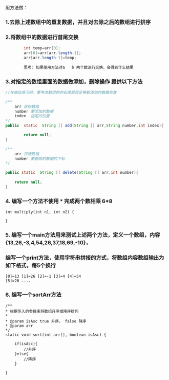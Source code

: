 
用方法做：
### 1.去除上述数组中的重复数据，并且对去除之后的数组进行排序
### 2.将数组中的数据进行首尾交换    

```java
        int temp=arr[0];
        arr[0]=arr[arr.length-1];
        arr[arr.length-1]=temp;
        
        思考: 如果使用方法对a   b 两个数进行交换，会得到什么结果

```

### 3.对指定的数组里面的数据做添加，删除操作 提供以下方法
```java
//在做此练习时，要考虑数组的的长度是否足够新添加的数据存放

/**
    arr 目标数组
    number 要添加的数据
    index  指定的位置
*/
public  static  String [] add(String [] arr,String number,int index){

        return null;
}

/**
    arr 目标数组
    number 要删除的数据的下标
*/

public static  String [] delete(String [] arr,int number){
    
    return null;
}
```
### 4. 编写一个方法不使用 * 完成两个数相乘   6*8
```
int multiply(int n1, int n2) {
        
}
```
### 5. 编写一个main方法用来测试上述两个方法，定义一个数组，内容 {13,26,-3,4,54,26,37,18,69,-10}，
###	   编写一个print方法，使用字符串拼接的方式，将数组内容数组输出为如下格式，每5个换行
```
[0]=13 [1]=26 [2]=-1 [3]=4 [4]=54
[5]=26 ....
```
### 6. 编写一个sortArr方法
```
/**
* 根据传入的参数来将数组升序或降序排列
*
* @param isAsc true 升序， false 降序
* @param arr
*/
static void sort(int arr[], boolean isAsc) {
    
    if(isAsc){
        //升序
    }else{
        //降序
    }
    
}
```

